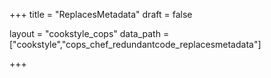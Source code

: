 +++
title = "ReplacesMetadata"
draft = false

layout = "cookstyle_cops"
data_path = ["cookstyle","cops_chef_redundantcode_replacesmetadata"]

+++

<!-- The content of this page is automatically generated from the
cops_chef_redundantcode_replacesmetadata.yml file in github.com/chef/cookstyle/blob/master/docs-chef-io/data/cookstyle/. -->
